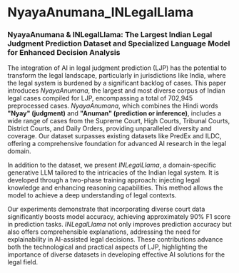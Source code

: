 # NyayaAnumana_INLegalLlama
### NyayaAnumana &amp; INLegalLlama: The Largest Indian Legal Judgment Prediction Dataset and Specialized Language Model for Enhanced Decision Analysis

The integration of AI in legal judgment prediction (LJP) has the potential to transform the legal landscape, particularly in jurisdictions like India, where the legal system is burdened by a significant backlog of cases. This paper introduces _NyayaAnumana_, the largest and most diverse corpus of Indian legal cases compiled for LJP, encompassing a total of 702,945 preprocessed cases. _NyayaAnumana_, which combines the Hindi words **"Nyay" (judgment)** and **"Anuman" (prediction or inference)**, includes a wide range of cases from the Supreme Court, High Courts, Tribunal Courts, District Courts, and Daily Orders, providing unparalleled diversity and coverage. Our dataset surpasses existing datasets like PredEx and ILDC, offering a comprehensive foundation for advanced AI research in the legal domain.

In addition to the dataset, we present _INLegalLlama_, a domain-specific generative LLM tailored to the intricacies of the Indian legal system. It is developed through a two-phase training approach: injecting legal knowledge and enhancing reasoning capabilities. This method allows the model to achieve a deep understanding of legal contexts.

Our experiments demonstrate that incorporating diverse court data significantly boosts model accuracy, achieving approximately 90\% F1 score in prediction tasks. _INLegalLlama_ not only improves prediction accuracy but also offers comprehensible explanations, addressing the need for explainability in AI-assisted legal decisions. These contributions advance both the technological and practical aspects of LJP, highlighting the importance of diverse datasets in developing effective AI solutions for the legal field.
